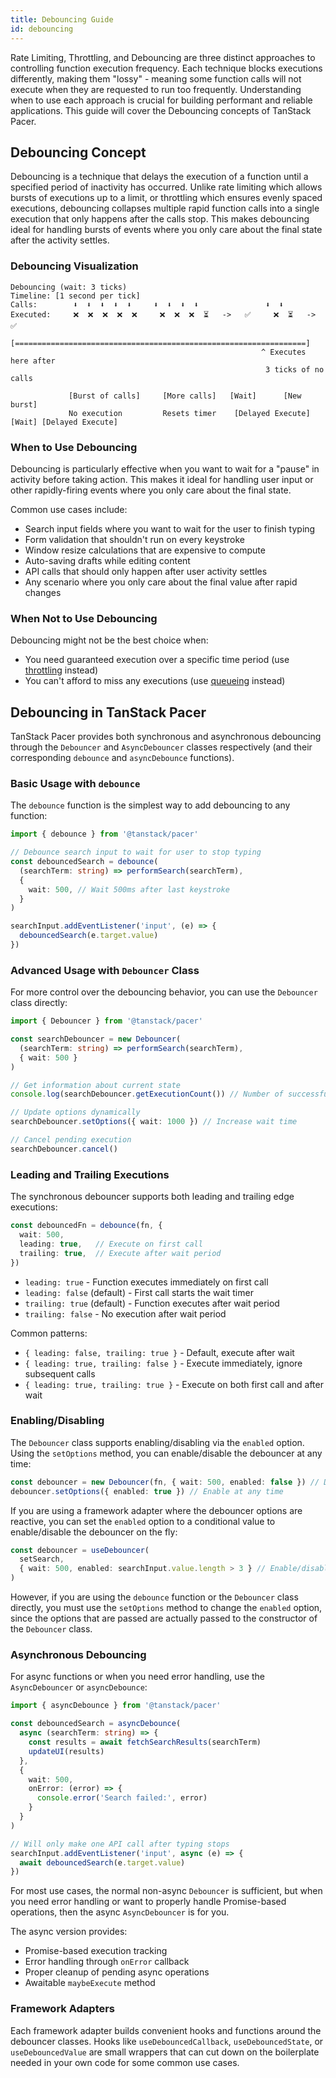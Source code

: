 ```yaml
---
title: Debouncing Guide
id: debouncing
---
```


Rate Limiting, Throttling, and Debouncing are three distinct approaches to controlling function execution frequency. Each technique blocks executions differently, making them "lossy" - meaning some function calls will not execute when they are requested to run too frequently. Understanding when to use each approach is crucial for building performant and reliable applications. This guide will cover the Debouncing concepts of TanStack Pacer.

## Debouncing Concept

Debouncing is a technique that delays the execution of a function until a specified period of inactivity has occurred. Unlike rate limiting which allows bursts of executions up to a limit, or throttling which ensures evenly spaced executions, debouncing collapses multiple rapid function calls into a single execution that only happens after the calls stop. This makes debouncing ideal for handling bursts of events where you only care about the final state after the activity settles.

### Debouncing Visualization

```text
Debouncing (wait: 3 ticks)
Timeline: [1 second per tick]
Calls:        ⬇️  ⬇️  ⬇️  ⬇️  ⬇️     ⬇️  ⬇️  ⬇️  ⬇️               ⬇️  ⬇️
Executed:     ❌  ❌  ❌  ❌  ❌     ❌  ❌  ❌  ⏳   ->   ✅     ❌  ⏳   ->    ✅
             [=================================================================]
                                                        ^ Executes here after
                                                         3 ticks of no calls

             [Burst of calls]     [More calls]   [Wait]      [New burst]
             No execution         Resets timer    [Delayed Execute]  [Wait] [Delayed Execute]
```

### When to Use Debouncing

Debouncing is particularly effective when you want to wait for a "pause" in activity before taking action. This makes it ideal for handling user input or other rapidly-firing events where you only care about the final state.

Common use cases include:
- Search input fields where you want to wait for the user to finish typing
- Form validation that shouldn't run on every keystroke
- Window resize calculations that are expensive to compute
- Auto-saving drafts while editing content
- API calls that should only happen after user activity settles
- Any scenario where you only care about the final value after rapid changes

### When Not to Use Debouncing

Debouncing might not be the best choice when:
- You need guaranteed execution over a specific time period (use [throttling](../guides/throttling) instead)
- You can't afford to miss any executions (use [queueing](../guides/queueing) instead)

## Debouncing in TanStack Pacer

TanStack Pacer provides both synchronous and asynchronous debouncing through the `Debouncer` and `AsyncDebouncer` classes respectively (and their corresponding `debounce` and `asyncDebounce` functions).

### Basic Usage with `debounce`

The `debounce` function is the simplest way to add debouncing to any function:

```ts
import { debounce } from '@tanstack/pacer'

// Debounce search input to wait for user to stop typing
const debouncedSearch = debounce(
  (searchTerm: string) => performSearch(searchTerm),
  {
    wait: 500, // Wait 500ms after last keystroke
  }
)

searchInput.addEventListener('input', (e) => {
  debouncedSearch(e.target.value)
})
```

### Advanced Usage with `Debouncer` Class

For more control over the debouncing behavior, you can use the `Debouncer` class directly:

```ts
import { Debouncer } from '@tanstack/pacer'

const searchDebouncer = new Debouncer(
  (searchTerm: string) => performSearch(searchTerm),
  { wait: 500 }
)

// Get information about current state
console.log(searchDebouncer.getExecutionCount()) // Number of successful executions

// Update options dynamically
searchDebouncer.setOptions({ wait: 1000 }) // Increase wait time

// Cancel pending execution
searchDebouncer.cancel()
```

### Leading and Trailing Executions

The synchronous debouncer supports both leading and trailing edge executions:

```ts
const debouncedFn = debounce(fn, {
  wait: 500,
  leading: true,   // Execute on first call
  trailing: true,  // Execute after wait period
})
```

- `leading: true` - Function executes immediately on first call
- `leading: false` (default) - First call starts the wait timer
- `trailing: true` (default) - Function executes after wait period
- `trailing: false` - No execution after wait period

Common patterns:
- `{ leading: false, trailing: true }` - Default, execute after wait
- `{ leading: true, trailing: false }` - Execute immediately, ignore subsequent calls
- `{ leading: true, trailing: true }` - Execute on both first call and after wait

### Enabling/Disabling

The `Debouncer` class supports enabling/disabling via the `enabled` option. Using the `setOptions` method, you can enable/disable the debouncer at any time:

```ts
const debouncer = new Debouncer(fn, { wait: 500, enabled: false }) // Disable by default
debouncer.setOptions({ enabled: true }) // Enable at any time
```

If you are using a framework adapter where the debouncer options are reactive, you can set the `enabled` option to a conditional value to enable/disable the debouncer on the fly:

```ts
const debouncer = useDebouncer(
  setSearch, 
  { wait: 500, enabled: searchInput.value.length > 3 } // Enable/disable based on input length IF using a framework adapter that supports reactive options
)
```

However, if you are using the `debounce` function or the `Debouncer` class directly, you must use the `setOptions` method to change the `enabled` option, since the options that are passed are actually passed to the constructor of the `Debouncer` class.

### Asynchronous Debouncing

For async functions or when you need error handling, use the `AsyncDebouncer` or `asyncDebounce`:

```ts
import { asyncDebounce } from '@tanstack/pacer'

const debouncedSearch = asyncDebounce(
  async (searchTerm: string) => {
    const results = await fetchSearchResults(searchTerm)
    updateUI(results)
  },
  {
    wait: 500,
    onError: (error) => {
      console.error('Search failed:', error)
    }
  }
)

// Will only make one API call after typing stops
searchInput.addEventListener('input', async (e) => {
  await debouncedSearch(e.target.value)
})
```

For most use cases, the normal non-async `Debouncer` is sufficient, but when you need error handling or want to properly handle Promise-based operations, then the async `AsyncDebouncer` is for you.

The async version provides:
- Promise-based execution tracking
- Error handling through `onError` callback
- Proper cleanup of pending async operations
- Awaitable `maybeExecute` method

### Framework Adapters

Each framework adapter builds convenient hooks and functions around the debouncer classes. Hooks like `useDebouncedCallback`, `useDebouncedState`, or `useDebouncedValue` are small wrappers that can cut down on the boilerplate needed in your own code for some common use cases. 